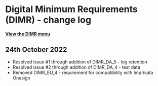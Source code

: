 # Digital Minimum Requirements (DIMR) - change log

**[View the DIMR menu](digital-minimum-requirements.md)**

## 24th October 2022
- Resolved issue #1 through addition of DIMR_DA_5 - log retention
- Resolved issue #2 through addition of DIMR_DA_4 - test data
- Removed DIMR\_EU\_4 - requirement for compatibility with Imprivata Onesign
 